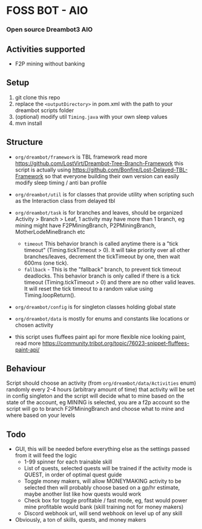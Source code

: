 # FOSS BOT - AIO
### Open source Dreambot3 AIO

## Activities supported
- F2P mining without banking 

## Setup
 1. git clone this repo
 2. replace the `<outputDirectory>` in pom.xml with the path to your dreambot scripts folder
 3. (optional) modify util `Timing.java` with your own sleep values
 4. mvn install

## Structure 
* `org/dreambot/framework` is TBL framework read more https://github.com/LostVirt/Dreambot-Tree-Branch-Framework
 this script is actually using https://github.com/Bonfire/Lost-Delayed-TBL-Framework so that everyone building their own
 version can easily modify sleep timing / anti ban profile
* `org/dreambot/util` is for classes that provide utility when scripting such as the Interaction class from delayed tbl
* `org/dreambot/task` is for branches and leaves, should be organized Activity > Branch > Leaf, 1 activity may have 
more than 1 branch, eg mining might have F2PMiningBranch, P2PMiningBranch, MotherLodeMineBranch etc 

  * `timeout` This behavior branch is called anytime there is a "tick timeout" (Timing.tickTimeout > 0). It 
  will take priority over all other branches/leaves, decrement the tickTimeout by one, then wait 600ms (one tick).
  * `fallback` - This is the "fallback" branch, to prevent tick timeout deadlocks. This behavior branch is only called
  if there is a tick timeout (Timing.tickTimeout > 0) and there are no other valid leaves. It will reset the tick timeout
  to a random value using Timing.loopReturn().

* `org/dreambot/config` is for singleton classes holding global state
* `org/dreambot/data` is mostly for enums and constants like locations or chosen activity
* this script uses fluffees paint api for more flexible nice looking paint, 
read more https://community.tribot.org/topic/76023-snippet-fluffees-paint-api/

## Behaviour
Script should choose an activity (from `org/dreambot/data/Activities` enum) randomly every 2-4 hours 
(arbitrary amount of time) that activity will be set in config singleton and the script will decide what to mine based
on the state of the account, eg MINING is selected, you are a f2p account so the script will go to branch F2PMiningBranch
and choose what to mine and where based on your levels

## Todo
 * GUI, this will be needed before everything else as the settings passed from it will feed the logic
   * 1-99 spinner for each trainable skill
   * List of quests, selected quests will be trained if the activity mode is QUEST, in order of optimal quest guide
   * Toggle money makers, will allow MONEYMAKING activity to be selected then will probably choose based on a gp/hr
   estimate, maybe another list like how quests would work
   * Check box for toggle profitable / fast mode, eg, fast would power mine profitable would bank (skill training
   not for money makers)
   * Discord webhook url, will send webhook on level up of any skill
 * Obviously, a ton of skills, quests, and money makers
